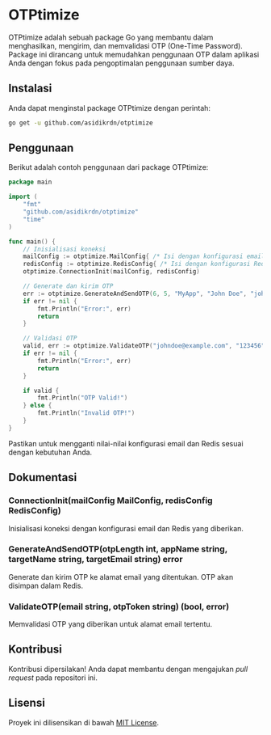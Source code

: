 # OTPtimize

OTPtimize adalah sebuah package Go yang membantu dalam menghasilkan, mengirim, dan memvalidasi OTP (One-Time Password). Package ini dirancang untuk memudahkan penggunaan OTP dalam aplikasi Anda dengan fokus pada pengoptimalan penggunaan sumber daya.

## Instalasi

Anda dapat menginstal package OTPtimize dengan perintah:

```bash
go get -u github.com/asidikrdn/otptimize
```

## Penggunaan

Berikut adalah contoh penggunaan dari package OTPtimize:

```go
package main

import (
	"fmt"
	"github.com/asidikrdn/otptimize"
	"time"
)

func main() {
	// Inisialisasi koneksi
	mailConfig := otptimize.MailConfig{ /* Isi dengan konfigurasi email */ }
	redisConfig := otptimize.RedisConfig{ /* Isi dengan konfigurasi Redis */ }
	otptimize.ConnectionInit(mailConfig, redisConfig)

	// Generate dan kirim OTP
	err := otptimize.GenerateAndSendOTP(6, 5, "MyApp", "John Doe", "johndoe@example.com")
	if err != nil {
		fmt.Println("Error:", err)
		return
	}

	// Validasi OTP
	valid, err := otptimize.ValidateOTP("johndoe@example.com", "123456")
	if err != nil {
		fmt.Println("Error:", err)
		return
	}

	if valid {
		fmt.Println("OTP Valid!")
	} else {
		fmt.Println("Invalid OTP!")
	}
}
```

Pastikan untuk mengganti nilai-nilai konfigurasi email dan Redis sesuai dengan kebutuhan Anda.

## Dokumentasi

### ConnectionInit(mailConfig MailConfig, redisConfig RedisConfig)

Inisialisasi koneksi dengan konfigurasi email dan Redis yang diberikan.

### GenerateAndSendOTP(otpLength int, appName string, targetName string, targetEmail string) error

Generate dan kirim OTP ke alamat email yang ditentukan. OTP akan disimpan dalam Redis.

### ValidateOTP(email string, otpToken string) (bool, error)

Memvalidasi OTP yang diberikan untuk alamat email tertentu.

## Kontribusi

Kontribusi dipersilakan! Anda dapat membantu dengan mengajukan _pull request_ pada repositori ini.

## Lisensi

Proyek ini dilisensikan di bawah [MIT License](LICENSE).
